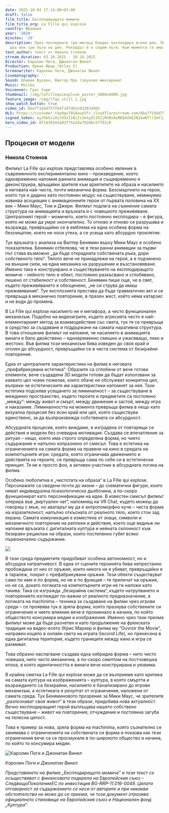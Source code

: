 ```yaml
---
date: 2025-10-03 17:14:00+03:00
draft: false
film_title: Експлодиращото момиче
film_title_org: La Fille qui explose
country: Франция
year: '2024'
minutes: '19'
description: През последните три месеца Кандис експлодира всеки ден. Понякога дори
  два или три пъти на ден. Рекордът ѝ е седем пъти. Към момента тя има общо 192 експлозии.
text_author: текст от Никола Стоянов
stream_duration: 03.10.2025 - 10.10.2025
Director: Каролин Поги, Джонатан Винел
Production: Ориан Юрар (Atlas V)
Screenwriter: Каролин Поги, Джонатан Винел
Cinematography: ''
Sound: Оливие Вуазен, Виктор Про (звуково миксиране)
Music: Malibu
Voiceover: Грас Сери
thumbnail: /img/lafillequiexplose_poster_3000x4000.jpg
feature_image: /img/lfqe_still_1.jpg
show_watch_button: true
video_id: 6ba7f1d4d757f647187d01e9338349d2
HLS: https://customer-tkp9gv7016aue3fr.cloudflarestream.com/6ba7f1d4d757f647187d01e9338349d2/manifest/video.m3u8
signed_token: eyJhbGciOiJSUzI1NiIsImtpZCI6IjMxMzAxMDQ4ZmE2NjkwNTllZmY1ZjFiNGFiNmQxOGMwIn0.eyJzdWIiOiI2YmE3ZjFkNGQ3NTdmNjQ3MTg3ZDAxZTkzMzgzNDlkMiIsImtpZCI6IjMxMzAxMDQ4ZmE2NjkwNTllZmY1ZjFiNGFiNmQxOGMwIiwiZXhwIjoiMTc1OTYzMDM5NyIsIm5iZiI6IjE3NTk1NDAzOTciLCJhY2Nlc3NSdWxlcyI6W3siYWN0aW9uIjoiYWxsb3ciLCJ0eXBlIjoiaXAuZ2VvaXAuY291bnRyeSIsImNvdW50cnkiOlsiQkciXX0seyJhY3Rpb24iOiJibG9jayIsInR5cGUiOiJhbnkifV19.GJ-PfBR36tKGfq2_C9GW_8QyjXBR_sjYho7rXwHX-nuY2yHfDXL_fT4QzCsWS9eB5-PCJ-IpdfALH0W77QJYhKMFN1CrrmITjtnpJhNZtZxv4dHqlcb5USrXCU48u48rQvfzxQ6GWhlr_H1Mx7_nC3g_PQT7zwaLK0tX7MgrBANeXwqs6b6k6ye6hPnEygtOIMI5rg2_6-LXey6SRX0mctYOeMeTfzVKsRUzWrjUtiPGF4bZaPGIqkbFJFoNpc7CJVie4e6YWh8c4vThANmV042dPQ-jGHwnylHL5fL_YK-A675OJqVb24xFpKYQ7M4LvWnzC32Y6FNoVse4ywljeA
hero_video_id: 8f1430343a03f75a2da79266c57f92c8
---
```

## Процесия от модели

### Никола Стоянов

Филмът La Fille qui explose представлява особено явление в съвременното експериментално кино – произведение, което едновременно напомня ранната анимация и същевременно я деконструира, връщайки зрителя към архетипите на образа и насилието в неговата най-чиста, почти механична форма. Безсмъртието на героя, което тук е дадено като постоянен модус на съществуване, неминуемо извиква асоциации с анимационните герои от първата половина на ХХ век – Мики Маус, Том и Джери. Филмът подлага на съмнение самата структура на анимацията и връзката ѝ с човешкото преживяване. Централният герой – момичето, което постоянно експлодира – е фигура, която не може да умре окончателно. То отново и отново се разрушава и възражда, превръщайки се в емблема на една особена форма на безсмъртие, което не носи утеха, а се усеща като абсурдно проклятие.

Тук връзката с анализа на Валтер Бенямин върху Мики Маус е особено показателна. Бенямин отбелязва, че в тези ранни анимации за първи път става възможно „да бъде открадната собствената ръка, дори собственото тяло“. Тялото вече не принадлежи на героя, а е подчинено на външни сили, на една механика на разрушение и възстановяване. Именно така е конструирано и съществуването на експлодиращото момиче – нейното тяло е обект, постоянно разкъсвано и сглобявано, лишено от стабилност и собственост. Бенямин пише още, че в свят, където преживяването е обезценено, „не си струва да имаш преживявания“. Тук експлозията престава да бъде травматичен акт и се превръща в механично повторение, в празен жест, който няма катарзис и не води до промяна.

В La Fille qui explose насилието не е метафора, а чисто функционален механизъм. Подобно на видеоигрите, където агресията често е най-елементарният метод за взаимодействие със света, тук тя се превръща в средство за създаване и поддържане на самата наративна структура. В това отношение филмът ни напомня, че насилието в анимацията винаги е било двойствено – едновременно смешно и ужасяващо, леко и жестоко. Във филма този механизъм бива изведен до своя край и оголен до абсурдност, превръщайки се в чиста система от безкрайни повторения.

Една от централните характеристики на филма е неговата „префабрикувана естетика“. Образите са сглобени от вече готови елементи, вече създадени 3D модели готови да бъдат използвани за каквато цел човек пожелае, които обаче не обслужват конкретна цел, въпреки че естетическите им характеристики напомнят за нея. Тази естетика подсилва усещането за лиминалност – за съществуване в междинно пространство, където героите и предметите са постоянно „между“: между живот и смърт, между движение и застой, между игра и наказание. Лиминалността на момента превръща филма в нещо като визуална процесия без ясен край или цел, която съществува единствено, за да възпроизвежда собствената си абсурдност.

Абсурдната процесия, която виждаме, е изградена от повтарящи се действия и модели без очевидна мотивация. Създава се впечатление за ритуал – нещо, което има строго определена форма, но чието съдържание е напълно изпразнено от смисъл. Това е естетика на ограниченията на самата форма на правене на кино в средата на компютърните игри: средата, която ограничава движението и действията на героите, се превръща сама по себе си в естетически принцип. Тя не е просто фон, а активен участник в абсурдната логика на филма.

Особено любопитна е „чистотата на образа“ в La Fille qui explose. Персонажите са сведени почти до икони – до схематични фигури, които нямат индивидуална психологическа дълбочина, а по-скоро функционират като персонификации на идеи. В известен смисъл филмът оперира във „виртуален чат“, напомнящ на VR Chat, където можеш да говориш с мъж, но аватарът му да е антропоморфно куче – чиста форма на изразителност, напълно откъсната от реалното тяло, което стои зад екрана. Самата комуникация е изместена от знаци, символи и механичното повторение на реплики и действия, което още веднъж ни напомня връзката с дигиталната култура и нейната склонност към безкраен рециклаж на образи, които постепенно губят всяко първоначално съдържание.

![](/img/lfqe_still_4-resized2.jpg)

В тази среда предметите придобиват особена автономност, но и абсурдна натрапчивост. В една от сцените героинята бива непрестанно пробождана от низ от оръжия, които никога не я убиват, превръщайки я в таралеж, покрит с префабрикувани оръжия. Тези обекти съществуват само по име и по форма, но не и по функция – те приличат на оръжия, но не са, докато логиката на компютърните игри не ги наложи като такива. Така се изгражда „безкрайна система“, където натрупването и повторението изглеждат по-важни от реалното предназначение, а логиката на machinima – техника за създаване на филми чрез игрови среди – се проявява тук в зряла форма, която празнува собствените си ограничения и чието влияние вече е проникнало в начина, по който обществото консумира медии и изображения. Именно чрез тази призма филмът може да бъде разчетен и като продължение на френската традиция на видео-есето (Крис Маркер и филма му “Ouvroir the Movie”, направен изцяло в онлайн света на играта Second Life), но пренесена в една дигитална територия, където границите между кино и игра се размиват.

Това образно наслагване създава една хибридна форма – нито чисто човешка, нито чисто механична, а по-скоро симптом на постчовешка епоха, в която идентичността е винаги вече конструирана и уязвима.

В крайна сметка La Fille qui explose може да се възприеме като критика на самата култура на изображенията – култура, в която смъртта и възраждането са безкрайни, насилието е банализирано до игрови механизъм, а естетиката е резултат от ограничения, наложени от самата среда. Тук Беняминовото прозрение за Мики Маус, че зрителите „разпознават своя живот“ в тези образи, придобива нова актуалност. Вечно експлодиращият герой въплъщава нашето собствено съществуване – живот на повторения, отчуждение и постоянна загуба на телесна цялост. 

Това е пример за нова, зряла форма на machinima, която съзнателно се занимава с ограниченията на собствената си форма и показва как тези ограничения вече са се просмукали в по-широкото общество и начина, по който то консумира медии.

![](/img/caroline-poggi-_-jonathan-vinel.jpeg "Каролин Поги и Джонатан Винел")

*Каролин Поги и Джонатан Винел*

*Представянето на филма „Експлодиращото момиче“ и този текст се осъществяват с финансовата подкрепа на Европейския съюз – СледващоПоколениеЕС по инвестиция BG-RRP-11.016-0049. Цялата отговорност за съдържанието се носи от авторите и при никакви обстоятелства не може да се приема, че този документ отразява официалното становище на Европейския съюз и Национален фонд „Култура“.*
